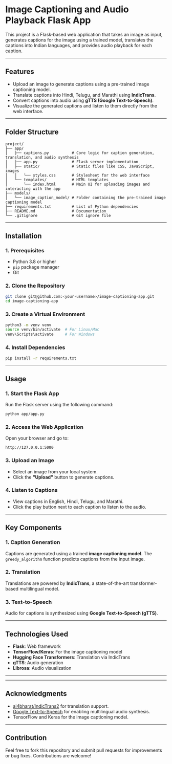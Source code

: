 # Image Captioning and Audio Playback Flask App

This project is a Flask-based web application that takes an image as input, generates captions for the image using a trained model, translates the captions into Indian languages, and provides audio playback for each caption.

---

## Features

- Upload an image to generate captions using a pre-trained image captioning model.
- Translate captions into Hindi, Telugu, and Marathi using **IndicTrans**.
- Convert captions into audio using **gTTS (Google Text-to-Speech)**.
- Visualize the generated captions and listen to them directly from the web interface.

---

## Folder Structure

```
project/
├── app/
│   ├── captions.py          # Core logic for caption generation, translation, and audio synthesis
│   ├── app.py               # Flask server implementation
│   ├── static/              # Static files like CSS, JavaScript, images
│   │   └── styles.css       # Stylesheet for the web interface
│   └── templates/           # HTML templates
│       └── index.html       # Main UI for uploading images and interacting with the app
├── models/
│   └── image_caption_model/ # Folder containing the pre-trained image captioning model
├── requirements.txt         # List of Python dependencies
├── README.md                # Documentation
└── .gitignore               # Git ignore file
```

---

## Installation

### 1. Prerequisites
- Python 3.8 or higher
- `pip` package manager
- Git

### 2. Clone the Repository
```bash
git clone git@github.com:<your-username>/image-captioning-app.git
cd image-captioning-app
```

### 3. Create a Virtual Environment
```bash
python3 -m venv venv
source venv/bin/activate  # For Linux/Mac
venv\Scripts\activate     # For Windows
```

### 4. Install Dependencies
```bash
pip install -r requirements.txt
```

---

## Usage

### 1. Start the Flask App
Run the Flask server using the following command:
```bash
python app/app.py
```

### 2. Access the Web Application
Open your browser and go to:
```
http://127.0.0.1:5000
```

### 3. Upload an Image
- Select an image from your local system.
- Click the **"Upload"** button to generate captions.

### 4. Listen to Captions
- View captions in English, Hindi, Telugu, and Marathi.
- Click the play button next to each caption to listen to the audio.

---

## Key Components

### 1. **Caption Generation**
Captions are generated using a trained **image captioning model**. The `greedy_algorithm` function predicts captions from the input image.

### 2. **Translation**
Translations are powered by **IndicTrans**, a state-of-the-art transformer-based multilingual model.

### 3. **Text-to-Speech**
Audio for captions is synthesized using **Google Text-to-Speech (gTTS)**.

---

## Technologies Used

- **Flask**: Web framework
- **TensorFlow/Keras**: For the image captioning model
- **Hugging Face Transformers**: Translation via IndicTrans
- **gTTS**: Audio generation
- **Librosa**: Audio visualization

---

---


## Acknowledgments

- [ai4bharat/IndicTrans2](https://huggingface.co/ai4bharat/indictrans2-en-indic-dist-200M) for translation support.
- [Google Text-to-Speech](https://pypi.org/project/gTTS/) for enabling multilingual audio synthesis.
- TensorFlow and Keras for the image captioning model.

---

## Contribution
Feel free to fork this repository and submit pull requests for improvements or bug fixes. Contributions are welcome!
